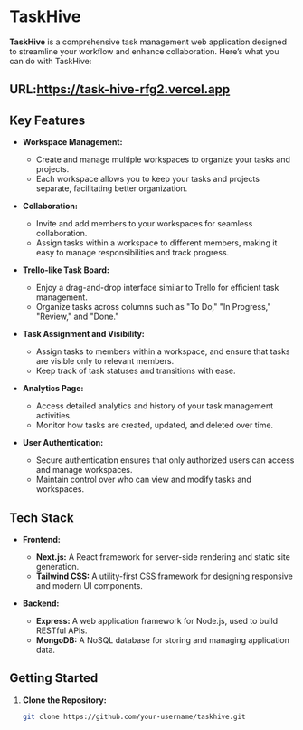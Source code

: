 # TaskHive

**TaskHive** is a comprehensive task management web application designed to streamline your workflow and enhance collaboration. Here’s what you can do with TaskHive:

## URL:https://task-hive-rfg2.vercel.app


## Key Features

- **Workspace Management:**
  - Create and manage multiple workspaces to organize your tasks and projects.
  - Each workspace allows you to keep your tasks and projects separate, facilitating better organization.

- **Collaboration:**
  - Invite and add members to your workspaces for seamless collaboration.
  - Assign tasks within a workspace to different members, making it easy to manage responsibilities and track progress.

- **Trello-like Task Board:**
  - Enjoy a drag-and-drop interface similar to Trello for efficient task management.
  - Organize tasks across columns such as "To Do," "In Progress," "Review," and "Done."

- **Task Assignment and Visibility:**
  - Assign tasks to members within a workspace, and ensure that tasks are visible only to relevant members.
  - Keep track of task statuses and transitions with ease.

- **Analytics Page:**
  - Access detailed analytics and history of your task management activities.
  - Monitor how tasks are created, updated, and deleted over time.

- **User Authentication:**
  - Secure authentication ensures that only authorized users can access and manage workspaces.
  - Maintain control over who can view and modify tasks and workspaces.
## Tech Stack

- **Frontend:**
  - **Next.js:** A React framework for server-side rendering and static site generation.
  - **Tailwind CSS:** A utility-first CSS framework for designing responsive and modern UI components.

- **Backend:**
  - **Express:** A web application framework for Node.js, used to build RESTful APIs.
  - **MongoDB:** A NoSQL database for storing and managing application data.
## Getting Started

1. **Clone the Repository:**
   ```bash
   git clone https://github.com/your-username/taskhive.git
